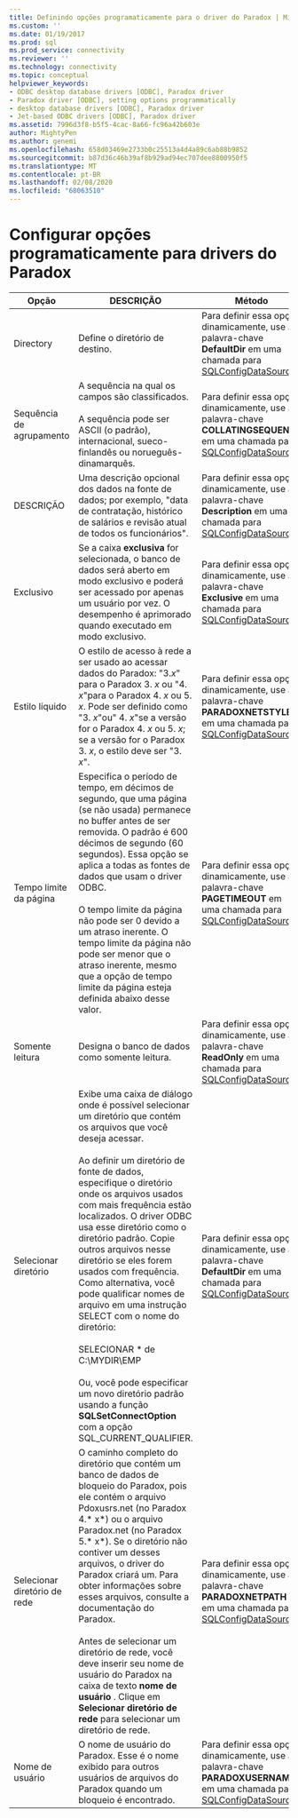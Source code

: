 ```yaml
---
title: Definindo opções programaticamente para o driver do Paradox | Microsoft Docs
ms.custom: ''
ms.date: 01/19/2017
ms.prod: sql
ms.prod_service: connectivity
ms.reviewer: ''
ms.technology: connectivity
ms.topic: conceptual
helpviewer_keywords:
- ODBC desktop database drivers [ODBC], Paradox driver
- Paradox driver [ODBC], setting options programmatically
- desktop database drivers [ODBC], Paradox driver
- Jet-based ODBC drivers [ODBC], Paradox driver
ms.assetid: 7996d3f8-b5f5-4cac-8a66-fc96a42b603e
author: MightyPen
ms.author: genemi
ms.openlocfilehash: 658d03469e2733b0c25513a4d4a89c6ab88b9852
ms.sourcegitcommit: b87d36c46b39af8b929ad94ec707dee8800950f5
ms.translationtype: MT
ms.contentlocale: pt-BR
ms.lasthandoff: 02/08/2020
ms.locfileid: "68063510"
---
```

# <a name="setting-options-programmatically-for-the-paradox-driver"></a>Configurar opções programaticamente para drivers do Paradox

|Opção|DESCRIÇÃO|Método|  
|------------|-----------------|------------|  
|Directory|Define o diretório de destino.|Para definir essa opção dinamicamente, use a palavra-chave **DefaultDir** em uma chamada para [SQLConfigDataSource](../../odbc/microsoft/sqlconfigdatasource-paradox-driver.md).|  
|Sequência de agrupamento|A sequência na qual os campos são classificados.<br /><br /> A sequência pode ser ASCII (o padrão), internacional, sueco-finlandês ou norueguês-dinamarquês.|Para definir essa opção dinamicamente, use a palavra-chave **COLLATINGSEQUENCE** em uma chamada para [SQLConfigDataSource](../../odbc/microsoft/sqlconfigdatasource-paradox-driver.md).|  
|DESCRIÇÃO|Uma descrição opcional dos dados na fonte de dados; por exemplo, "data de contratação, histórico de salários e revisão atual de todos os funcionários".|Para definir essa opção dinamicamente, use a palavra-chave **Description** em uma chamada para [SQLConfigDataSource](../../odbc/microsoft/sqlconfigdatasource-paradox-driver.md).|  
|Exclusivo|Se a caixa **exclusiva** for selecionada, o banco de dados será aberto em modo exclusivo e poderá ser acessado por apenas um usuário por vez. O desempenho é aprimorado quando executado em modo exclusivo.|Para definir essa opção dinamicamente, use a palavra-chave **Exclusive** em uma chamada para [SQLConfigDataSource](../../odbc/microsoft/sqlconfigdatasource-paradox-driver.md).|  
|Estilo líquido|O estilo de acesso à rede a ser usado ao acessar dados do Paradox: "3.*x*" para o Paradox 3. *x* ou "4. *x*"para o Paradox 4. *x* ou 5. *x*. Pode ser definido como "3. *x*"ou" 4. *x*"se a versão for o Paradox 4. *x* ou 5. *x*; se a versão for o Paradox 3. *x*, o estilo deve ser "3. *x*".|Para definir essa opção dinamicamente, use a palavra-chave **PARADOXNETSTYLE** em uma chamada para [SQLConfigDataSource](../../odbc/microsoft/sqlconfigdatasource-paradox-driver.md).|  
|Tempo limite da página|Especifica o período de tempo, em décimos de segundo, que uma página (se não usada) permanece no buffer antes de ser removida. O padrão é 600 décimos de segundo (60 segundos). Essa opção se aplica a todas as fontes de dados que usam o driver ODBC.<br /><br /> O tempo limite da página não pode ser 0 devido a um atraso inerente. O tempo limite da página não pode ser menor que o atraso inerente, mesmo que a opção de tempo limite da página esteja definida abaixo desse valor.|Para definir essa opção dinamicamente, use a palavra-chave **PAGETIMEOUT** em uma chamada para [SQLConfigDataSource](../../odbc/microsoft/sqlconfigdatasource-paradox-driver.md).|  
|Somente leitura|Designa o banco de dados como somente leitura.|Para definir essa opção dinamicamente, use a palavra-chave **ReadOnly** em uma chamada para [SQLConfigDataSource](../../odbc/microsoft/sqlconfigdatasource-paradox-driver.md).|  
|Selecionar diretório|Exibe uma caixa de diálogo onde é possível selecionar um diretório que contém os arquivos que você deseja acessar.<br /><br /> Ao definir um diretório de fonte de dados, especifique o diretório onde os arquivos usados com mais frequência estão localizados. O driver ODBC usa esse diretório como o diretório padrão. Copie outros arquivos nesse diretório se eles forem usados com frequência. Como alternativa, você pode qualificar nomes de arquivo em uma instrução SELECT com o nome do diretório:<br /><br /> SELECIONAR \* de C:\MYDIR\EMP<br /><br /> Ou, você pode especificar um novo diretório padrão usando a função **SQLSetConnectOption** com a opção SQL_CURRENT_QUALIFIER.|Para definir essa opção dinamicamente, use a palavra-chave **DefaultDir** em uma chamada para [SQLConfigDataSource](../../odbc/microsoft/sqlconfigdatasource-paradox-driver.md).|  
|Selecionar diretório de rede|O caminho completo do diretório que contém um banco de dados de bloqueio do Paradox, pois ele contém o arquivo Pdoxusrs.net (no Paradox 4.* x*) ou o arquivo Paradox.net (no Paradox 5.* x*). Se o diretório não contiver um desses arquivos, o driver do Paradox criará um. Para obter informações sobre esses arquivos, consulte a documentação do Paradox.<br /><br /> Antes de selecionar um diretório de rede, você deve inserir seu nome de usuário do Paradox na caixa de texto **nome de usuário** . Clique em **Selecionar diretório de rede** para selecionar um diretório de rede.|Para definir essa opção dinamicamente, use a palavra-chave **PARADOXNETPATH** em uma chamada para [SQLConfigDataSource](../../odbc/microsoft/sqlconfigdatasource-paradox-driver.md).|  
|Nome de usuário|O nome de usuário do Paradox. Esse é o nome exibido para outros usuários de arquivos do Paradox quando um bloqueio é encontrado.|Para definir essa opção dinamicamente, use a palavra-chave **PARADOXUSERNAME** em uma chamada para [SQLConfigDataSource](../../odbc/microsoft/sqlconfigdatasource-paradox-driver.md).|
